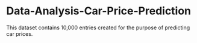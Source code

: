 # Data-Analysis-Car-Price-Prediction
This dataset contains 10,000 entries created for the purpose of predicting car prices.
